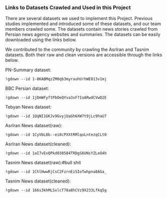 ### Links to Datasets Crawled and Used in this Project

There are several datasets we used to implement this Project. 
Previous studies implemented and introduced some of these datasets,
and our team members crawled some. 
The datasets contain news stories crawled from Persian news agency 
websites and summaries. The datasets can be easily downloaded using
the links below. 

We contributed to the community by crawling the AsrIran and Tasnim datasets. Both their raw and clean versions are accessible through the links below.


PN-Summary dataset: 
```
!gdown --id 1-8KABMqzZM0qb3myrauhUrhWE013v1mj
```

BBC Persian dataset:
```
!gdown --id 1jDmWFyftPbOeQYva3xF7IoARwdCVwD2E
```

Tebyan News dataset:
```
!gdown --id 1QqNI1GKJv9GvyjUaGh6XW7t9jLc9haU7
```

AsrIran News dataset(raw):
```
!gdown --id 1CyVbL8b--ei8cPXXtRMlqoLntezqCLtO
```

AsrIran News dataset(cleaned):
```
!gdown --id 1aI7vExQPkd038584TRDgS6UNsYZLeO4h
```

Tasnim News dataset(raw):#bull shit
```
!gdown --id 1ChlHwwRjCsC2FzrnEiSIoTwhpna8AGa_
```

Tasnim News dataset(cleaned):
```
!gdown --id 166s3khMLSxlcT78a8hCVz9X233Lfkq5g
```






